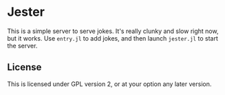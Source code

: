 # Jester

This is a simple server to serve jokes. It's really clunky and slow right now, but it works. Use `entry.jl` to add jokes, and then launch `jester.jl` to start the server.

## License
This is licensed under GPL version 2, or at your option any later version.

